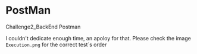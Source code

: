 # PostMan
Challenge2_BackEnd Postman

I couldn't dedicate enough time, an apoloy for that.
Please check the image `Execution.png` for the correct test´s order


